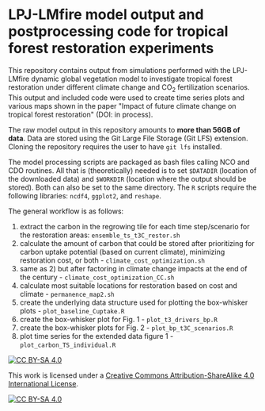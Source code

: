 # LPJ-LMfire model output and postprocessing code for tropical forest restoration experiments

This repository contains output from simulations performed with the LPJ-LMfire dynamic global vegetation model to investigate tropical forest restoration under different climate change and CO<sub>2</sub> fertilization scenarios. This output and included code were used to create time series plots and various maps shown in the paper "Impact of future climate change on tropical forest restoration" (DOI: in process).

The raw model output in this repository amounts to **more than 56GB of data**. Data are stored using the Git Large File Storage (Git LFS) extension. Cloning the repository requires the user to have `git lfs` installed.

The model processing scripts are packaged as bash files calling NCO and CDO routines. All that is (theoretically) needed is to set `$DATADIR` (location of the downloaded data) and `$WORKDIR` (location where the output should be stored). Both can also be set to the same directory. The `R` scripts require the following libraries: `ncdf4`, `ggplot2`, and `reshape`.  

The general workflow is as follows:
1) extract the carbon in the regrowing tile for each time step/scenario for the restoration areas: `ensemble_ts_t3C_restor.sh`
2) calculate the amount of carbon that could be stored after prioritizing for carbon uptake potential (based on current climate), minimizing restoration cost, or both - `climate_cost_optimization.sh`
3) same as 2) but after factoring in climate change impacts at the end of the century - `climate_cost_optimization_CC.sh`
4) calculate most suitable locations for restoration based on cost and climate - `permanence_map2.sh`
5) create the underlying data structure used for plotting the box-whisker plots - `plot_baseline_Cuptake.R`
6) create the box-whisker plot for Fig. 1 - `plot_t3_drivers_bp.R`
7) create the box-whisker plots for Fig. 2 - `plot_bp_t3C_scenarios.R`
8) plot time series for the extended data figure 1 - `plot_carbon_TS_individual.R`

[![CC BY-SA 4.0][cc-by-sa-shield]][cc-by-sa]

This work is licensed under a
[Creative Commons Attribution-ShareAlike 4.0 International License][cc-by-sa].

[![CC BY-SA 4.0][cc-by-sa-image]][cc-by-sa]

[cc-by-sa]: http://creativecommons.org/licenses/by-sa/4.0/
[cc-by-sa-image]: https://licensebuttons.net/l/by-sa/4.0/88x31.png
[cc-by-sa-shield]: https://img.shields.io/badge/License-CC%20BY--SA%204.0-lightgrey.svg
